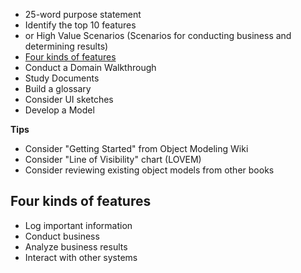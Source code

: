 * 25-word purpose statement
* Identify the top 10 features
* or High Value Scenarios (Scenarios for conducting business and determining results)
* [Four kinds of features](#four_kinds_of_features)
* Conduct a Domain Walkthrough
* Study Documents
* Build a glossary
* Consider UI sketches
* Develop a Model

**Tips**

* Consider "Getting Started" from Object Modeling Wiki
* Consider "Line of Visibility" chart (LOVEM)
* Consider reviewing existing object models from other books

## Four kinds of features<a name="four_kinds_of_features"></a>

* Log important information
* Conduct business
* Analyze business results
* Interact with other systems
